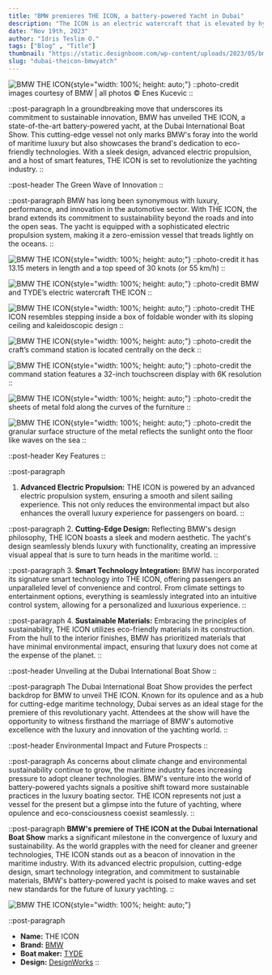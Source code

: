 ```yaml
---
title: "BMW premieres THE ICON, a battery-powered Yacht in Dubai"
description: "The ICON is an electric watercraft that is elevated by hydrofoils."
date: "Nov 19th, 2023"
author: "Idris Teslim O."
tags: ["Blog" , "Title"]
thumbnail: "https://static.designboom.com/wp-content/uploads/2023/05/bmw-the-icon-tyde-electric-battery-boat-cannes-designboom-ban.jpg"
slug: "dubai-theicon-bmwyatch"
---
```


<!-- IMAGE -->
![BMW THE ICON](https://static.designboom.com/wp-content/uploads/2023/05/bmw-the-icon-tyde-electric-battery-boat-cannes-designboom-ban.jpg){style="width: 100%; height: auto;"}
::photo-credit
images courtesy of BMW | all photos © Enes Kucevic
::

::post-paragraph
In a groundbreaking move that underscores its commitment to sustainable innovation, BMW has unveiled THE ICON, a state-of-the-art battery-powered yacht, at the Dubai International Boat Show. This cutting-edge vessel not only marks BMW's foray into the world of maritime luxury but also showcases the brand's dedication to eco-friendly technologies. With a sleek design, advanced electric propulsion, and a host of smart features, THE ICON is set to revolutionize the yachting industry.
::

::post-header
The Green Wave of Innovation
::

::post-paragraph
BMW has long been synonymous with luxury, performance, and innovation in the automotive sector. With THE ICON, the brand extends its commitment to sustainability beyond the roads and into the open seas. The yacht is equipped with a sophisticated electric propulsion system, making it a zero-emission vessel that treads lightly on the oceans.
::

<!-- IMAGE -->
![BMW THE ICON](https://static.designboom.com/wp-content/uploads/2023/05/bmw-the-icon-tyde-electric-battery-boat-cannes-designboom-ban2.jpg){style="width: 100%; height: auto;"}
::photo-credit
it has 13.15 meters in length and a top speed of 30 knots (or 55 km/h)
::

<!-- IMAGE -->
![BMW THE ICON](https://static.designboom.com/wp-content/uploads/2023/05/bmw-the-icon-tyde-electric-battery-boat-cannes-designboom-ban3.jpg){style="width: 100%; height: auto;"}
::photo-credit
BMW and TYDE’s electric watercraft THE ICON
::

<!-- IMAGE -->
![BMW THE ICON](https://static.designboom.com/wp-content/uploads/2023/05/bmw-the-icon-tyde-electric-battery-boat-cannes-designboom-06.jpg){style="width: 100%; height: auto;"}
::photo-credit
THE ICON resembles stepping inside a box of foldable wonder with its sloping ceiling and kaleidoscopic design
::

<!-- IMAGE -->
![BMW THE ICON](https://static.designboom.com/wp-content/uploads/2023/05/bmw-the-icon-tyde-electric-battery-boat-cannes-designboom-07.jpg){style="width: 100%; height: auto;"}
::photo-credit
the craft’s command station is located centrally on the deck
::

<!-- IMAGE -->
![BMW THE ICON](https://static.designboom.com/wp-content/uploads/2023/05/bmw-the-icon-tyde-electric-battery-boat-cannes-designboom-08.jpg){style="width: 100%; height: auto;"}
::photo-credit
the command station features a 32-inch touchscreen display with 6K resolution
::

<!-- IMAGE -->
![BMW THE ICON](https://static.designboom.com/wp-content/uploads/2023/05/bmw-the-icon-tyde-electric-battery-boat-cannes-designboom-12.jpg){style="width: 100%; height: auto;"}
::photo-credit
the sheets of metal fold along the curves of the furniture
::

<!-- IMAGE -->
![BMW THE ICON](https://static.designboom.com/wp-content/uploads/2023/05/bmw-the-icon-tyde-electric-battery-boat-cannes-designboom-13.jpg){style="width: 100%; height: auto;"}
::photo-credit
the granular surface structure of the metal reflects the sunlight onto the floor like waves on the sea
::

::post-header
Key Features
::

::post-paragraph
1. **Advanced Electric Propulsion:** THE ICON is powered by an advanced electric propulsion system, ensuring a smooth and silent sailing experience. This not only reduces the environmental impact but also enhances the overall luxury experience for passengers on board.
::

::post-paragraph
2. **Cutting-Edge Design:** Reflecting BMW's design philosophy, THE ICON boasts a sleek and modern aesthetic. The yacht's design seamlessly blends luxury with functionality, creating an impressive visual appeal that is sure to turn heads in the maritime world.
::

::post-paragraph
3. **Smart Technology Integration:** BMW has incorporated its signature smart technology into THE ICON, offering passengers an unparalleled level of convenience and control. From climate settings to entertainment options, everything is seamlessly integrated into an intuitive control system, allowing for a personalized and luxurious experience.
::

::post-paragraph
4. **Sustainable Materials:** Embracing the principles of sustainability, THE ICON utilizes eco-friendly materials in its construction. From the hull to the interior finishes, BMW has prioritized materials that have minimal environmental impact, ensuring that luxury does not come at the expense of the planet.
::

::post-header
Unveiling at the Dubai International Boat Show
::

::post-paragraph
The Dubai International Boat Show provides the perfect backdrop for BMW to unveil THE ICON. Known for its opulence and as a hub for cutting-edge maritime technology, Dubai serves as an ideal stage for the premiere of this revolutionary yacht. Attendees at the show will have the opportunity to witness firsthand the marriage of BMW's automotive excellence with the luxury and innovation of the yachting world.
::

::post-header
Environmental Impact and Future Prospects
::

::post-paragraph
As concerns about climate change and environmental sustainability continue to grow, the maritime industry faces increasing pressure to adopt cleaner technologies. BMW's venture into the world of battery-powered yachts signals a positive shift toward more sustainable practices in the luxury boating sector. THE ICON represents not just a vessel for the present but a glimpse into the future of yachting, where opulence and eco-consciousness coexist seamlessly.
::

::post-paragraph
**BMW's premiere of THE ICON at the Dubai International Boat Show** marks a significant milestone in the convergence of luxury and sustainability. As the world grapples with the need for cleaner and greener technologies, THE ICON stands out as a beacon of innovation in the maritime industry. With its advanced electric propulsion, cutting-edge design, smart technology integration, and commitment to sustainable materials, BMW's battery-powered yacht is poised to make waves and set new standards for the future of luxury yachting.
::

![BMW THE ICON](https://www.designboom.com/wp-content/uploads/2023/05/bmw-the-icon-tyde-electric-battery-boat-cannes-designboom-09.jpg){style="width: 100%; height: auto;"}

::post-paragraph
- **Name:** THE ICON
- **Brand:** [BMW](#attributes)
- **Boat maker:** [TYDE](#attributes)
- **Design:** [DesignWorks](#attributes)
::
